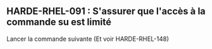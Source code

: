 ## HARDE-RHEL-091 : S'assurer que l'accès à la commande su est limité

Lancer la commande suivante (Et voir HARDE-RHEL-148)


